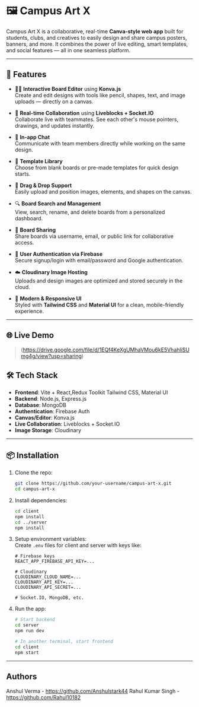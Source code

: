 # 🖼️ Campus Art X

Campus Art X is a collaborative, real-time **Canva-style web app** built for students, clubs, and creatives to easily design and share campus posters, banners, and more. It combines the power of live editing, smart templates, and social features — all in one seamless platform.

---

## 🚀 Features

- 🧑‍🎨 **Interactive Board Editor** using **Konva.js**  
  Create and edit designs with tools like pencil, shapes, text, and image uploads — directly on a canvas.

- 👥 **Real-time Collaboration** using **Liveblocks + Socket.IO**  
  Collaborate live with teammates. See each other's mouse pointers, drawings, and updates instantly.

- 💬 **In-app Chat**  
  Communicate with team members directly while working on the same design.

- 🧩 **Template Library**  
  Choose from blank boards or pre-made templates for quick design starts.

- 📁 **Drag & Drop Support**  
  Easily upload and position images, elements, and shapes on the canvas.

- 🔍 **Board Search and Management**  
  View, search, rename, and delete boards from a personalized dashboard.

- 🔗 **Board Sharing**  
  Share boards via username, email, or public link for collaborative access.

- 🔐 **User Authentication via Firebase**  
  Secure signup/login with email/password and Google authentication.

- ☁️ **Cloudinary Image Hosting**  
  Uploads and design images are optimized and stored securely in the cloud.

- 🎨 **Modern & Responsive UI**  
  Styled with **Tailwind CSS** and **Material UI** for a clean, mobile-friendly experience.

---
## 🌐 Live Demo

> (https://drive.google.com/file/d/1EQf4KeXgUMhaVMou6kE5VhahliSUmg4g/view?usp=sharing)

## 🛠️ Tech Stack

- **Frontend**: Vite + React,Redux Toolkit Tailwind CSS, Material UI  
- **Backend**: Node.js, Express.js  
- **Database**: MongoDB  
- **Authentication**: Firebase Auth  
- **Canvas/Editor**: Konva.js  
- **Live Collaboration**: Liveblocks + Socket.IO  
- **Image Storage**: Cloudinary  

---

## 📦 Installation

1. Clone the repo:
   ```bash
   git clone https://github.com/your-username/campus-art-x.git
   cd campus-art-x
   ```

2. Install dependencies:
   ```bash
   cd client
   npm install
   cd ../server
   npm install
   ```

3. Setup environment variables:  
   Create `.env` files for client and server with keys like:

   ```
   # Firebase keys
   REACT_APP_FIREBASE_API_KEY=...

   # Cloudinary
   CLOUDINARY_CLOUD_NAME=...
   CLOUDINARY_API_KEY=...
   CLOUDINARY_API_SECRET=...

   # Socket.IO, MongoDB, etc.
   ```

4. Run the app:
   ```bash
   # Start backend
   cd server
   npm run dev

   # In another terminal, start frontend
   cd client
   npm start
   ```
---
## Authors
Anshul Verma - https://github.com/Anshulstark44
Rahul Kumar Singh - https://github.com/Rahul10182
